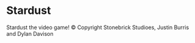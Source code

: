 # Stardust
Stardust the video game!
© Copyright Stonebrick Studioes, Justin Burris and Dylan Davison
